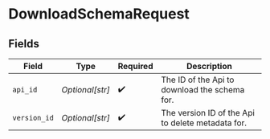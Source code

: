 # DownloadSchemaRequest


## Fields

| Field                                             | Type                                              | Required                                          | Description                                       |
| ------------------------------------------------- | ------------------------------------------------- | ------------------------------------------------- | ------------------------------------------------- |
| `api_id`                                          | *Optional[str]*                                   | :heavy_check_mark:                                | The ID of the Api to download the schema for.     |
| `version_id`                                      | *Optional[str]*                                   | :heavy_check_mark:                                | The version ID of the Api to delete metadata for. |